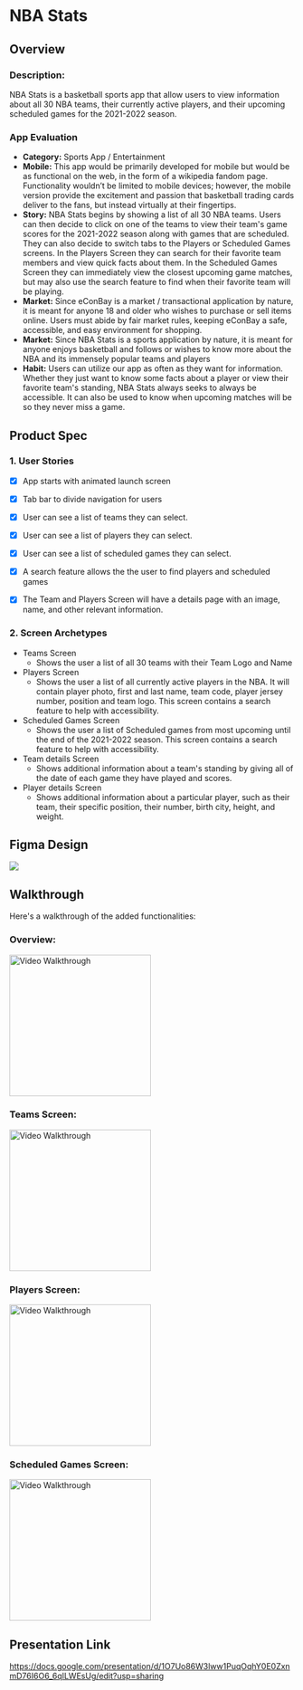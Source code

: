 # NBA Stats

## Overview

### Description: 

NBA Stats is a basketball sports app that allow users to view information about all 30 NBA teams, their currently active players, and their upcoming scheduled games for the 2021-2022 season.

### App Evaluation

- **Category:** Sports App / Entertainment
- **Mobile:** This app would be primarily developed for mobile but would be as functional on the web, in the form of a wikipedia fandom page. Functionality wouldn’t be limited to mobile devices; however, the mobile version provide the excitement and passion that basketball trading cards deliver to the fans, but instead virtually at their fingertips.
- **Story:** NBA Stats begins by showing a list of all 30 NBA teams. Users can then decide to click on one of the teams to view their team's game scores for the 2021-2022 season along with games that are scheduled. They can also decide to switch tabs to the Players or Scheduled Games screens. In the Players Screen they can search for their favorite team members and view quick facts about them. In the Scheduled Games Screen they can immediately view the closest upcoming game matches, but may also use the search feature to find when their favorite team will be playing. 
- **Market:** Since eConBay is a market / transactional application by nature, it is meant for anyone 18 and older who wishes to purchase or sell items online. Users must abide by fair market rules, keeping eConBay a safe, accessible, and easy environment for shopping.   
- **Market:** Since NBA Stats is a sports application by nature, it is meant for anyone enjoys basketball and follows or wishes to know more about the NBA and its immensely popular teams and players
- **Habit:** Users can utilize our app as often as they want for information. Whether they just want to know some facts about a player or view their favorite team's standing, NBA Stats always seeks to always be accessible. It can also be used to know when upcoming matches will be so they never miss a game.

## Product Spec

### 1. User Stories 

* [X] App starts with animated launch screen
* [X] Tab bar to divide navigation for users
* [X] User can see a list of teams they can select.
* [X] User can see a list of players they can select.
* [X] User can see a list of scheduled games they can select.
* [X] A search feature allows the the user to find players and scheduled games
* [X] The Team and Players Screen will have a details page with an image, name, and other relevant information.


### 2. Screen Archetypes

* Teams Screen
   * Shows the user a list of all 30 teams with their Team Logo and Name
* Players Screen
   * Shows the user a list of all currently active players in the NBA. It will contain player photo, first and last name, team code, player jersey number, position and team logo. This screen contains a search feature to help with accessibility.
* Scheduled Games Screen
   * Shows the user a list of Scheduled games from most upcoming until the end of the 2021-2022 season. This screen contains a search feature to help with accessibility.
* Team details Screen
   * Shows additional information about a team's standing by giving all of the date of each game they have played and scores. 
* Player details Screen
   *  Shows additional information about a particular player, such as their team, their specific position, their number, birth city, height, and weight. 


## Figma Design

![](https://i.imgur.com/eXZ9sbK.png)

## Walkthrough

Here's a walkthrough of the added functionalities:

### Overview: 
<img src='https://i.imgur.com/tO7y8Pb.gif' title='Video Walkthrough' width='250' alt='Video Walkthrough' />

### Teams Screen: 
<img src='https://i.imgur.com/TBV2mpd.gif' title='Video Walkthrough' width='250' alt='Video Walkthrough' />

### Players Screen: 
<img src='https://i.imgur.com/e63XWoz.gif' title='Video Walkthrough' width='250' alt='Video Walkthrough' />

### Scheduled Games Screen: 
<img src='https://i.imgur.com/RokFYSj.gif' title='Video Walkthrough' width='250' alt='Video Walkthrough' />

## Presentation Link

https://docs.google.com/presentation/d/1O7Uo86W3lww1PuqOqhY0E0ZxnmD76I6O6_6qILWEsUg/edit?usp=sharing

